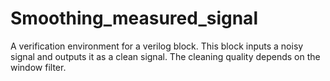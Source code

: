 # Smoothing_measured_signal
A verification environment for a verilog block. This block inputs a noisy signal and outputs it as a clean signal. The cleaning quality depends on the window filter.
